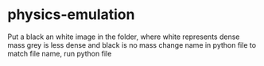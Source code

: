 # physics-emulation
Put a black an white image in the folder, where white represents dense mass grey is less dense and black is no mass
change name in python file to match file name,
run python file